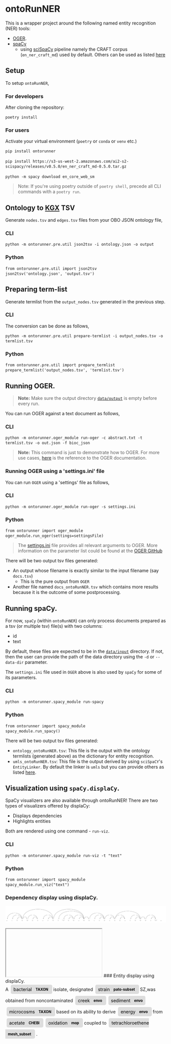 # ontoRunNER

This is a wrapper project around the following named entity recognition (NER) tools:
 - [OGER](https://github.com/OntoGene/OGER).
 - [spaCy](https://spacy.io)
   - using [sciSpaCy](https://scispacy.apps.allenai.org) pipeline 
   namely the CRAFT corpus (`en_ner_craft_md`) used by default. Others can be used as listed [here](https://github.com/allenai/scispacy#available-models)



## Setup
To setup `ontoRunNER`,
### For developers

After cloning the repository:
```
poetry install
```
### For users

Activate your virtual environment (`poetry` or `conda` or `venv` etc.)
```
pip install ontorunner

pip install https://s3-us-west-2.amazonaws.com/ai2-s2-scispacy/releases/v0.5.0/en_ner_craft_md-0.5.0.tar.gz

python -m spacy download en_core_web_sm
```
> Note: If you're using poetry outside of `poetry shell`, precede all CLI commands with a `poetry run`.

## Ontology to [KGX](https://github.com/biolink/kgx) TSV

Generate `nodes.tsv` and `edges.tsv` files from your OBO JSON ontology file,

### CLI
```
python -m ontorunner.pre.util json2tsv -i ontology.json -o output
```
### Python
```
from ontorunner.pre.util import json2tsv
json2tsv('ontology.json', 'output.tsv')
```

## Preparing term-list

Generate termlist from the `output_nodes.tsv` generated in the previous step.
### CLI
The conversion can be done as follows,
```
python -m ontorunner.pre.util prepare-termlist -i output_nodes.tsv -o termlist.tsv
```

### Python
```
from ontorunner.pre.util import prepare_termlist
prepare_termlist('output_nodes.tsv', 'termlist.tsv')
```

## Running OGER.

> **Note:** Make sure the output directory [`data/output`](https://github.com/monarch-initiative/ontorunner/tree/master/data/output) is empty before every run.

You can run OGER against a text document as follows,

### CLI
```
python -m ontorunner.oger_module run-oger -c abstract.txt -t termlist.tsv -o out.json -f bioc_json
```

> **Note:** This command is just to demonstrate how to OGER.
> For more use cases, [here](https://github.com/OntoGene/OGER/wiki/run)
> is the reference to the OGER documentation.

### Running OGER using a 'settings.ini' file

You can run `OGER` using a 'settings' file as follows,

### CLI
```
python -m ontorunner.oger_module run-oger -s settings.ini
```

### Python
```
from ontorunner import oger_module
oger_module.run_oger(settings=settingsFile)
```
> The [settings.ini](https://github.com/monarch-initiative/ontorunner/blob/master/ontorunner/settings.ini) file provides all relevant arguments to OGER. More information on the parameter list could be found at the [OGER GitHub](https://github.com/OntoGene/OGER/wiki/run#parameter-index)

There will be two output tsv files generated:
 - An output whose filename is exactly similar to the input filename (say `docs.tsv`)
     - This is the pure output from `OGER`
 - Another file named `docs_ontoRunNER.tsv` which contains more results because it is the outcome of some postprocessing.

## Running spaCy.
For now, `spaCy` (within `ontoRunNER`) can only process documents prepared as a tsv 
(or multiple tsv) file(s) with two columns:
 - id
 - text

By default, these files are expected to be in the [`data/input`](https://github.com/monarch-initiative/ontorunner/tree/master/data/input) directory. If not, then the user can provide the path of the data directory using the `-d` or `--data-dir` parameter.

The `settings.ini` file used in `OGER` above is also used by `spaCy` for some of its parameters.
 ### CLI
```
python -m ontorunner.spacy_module run-spacy 
```

### Python
```
from ontorunner import spacy_module
spacy_module.run_spacy()
```
There will be two output tsv files generated:
 - `ontology_ontoRunNER.tsv`: This file is the output with the ontology termlists (generated above) as the dictionary for entity recognition.
 - `umls_ontoRunNER.tsv`: This file is the output derived by using `sciSpaCY`'s `EntityLinker`. By default the linker is `umls` but you can provide others as listed [here](https://github.com/allenai/scispacy#entitylinker).

 ## Visualization using `spaCy.displaCy`.

SpaCy visualizers are also available through ontoRunNER! There are two types of visualizers offered by displaCy:
 - Displays dependencies
 - Highlights entities

Both are rendered using one command - `run-viz`.
 ### CLI
```
python -m ontorunner.spacy_module run-viz -t "text" 
```

### Python
```
from ontorunner import spacy_module
spacy_module.run_viz("text")
```
 ### Dependency display using displaCy.

 ![Sentence Dependency](../../data/images/example_dependency.svg)
 <iframe>
 <!DOCTYPE html><html lang="en"><head><title>displaCy</title></head><body style="font-size: 16px; font-family: -apple-system, BlinkMacSystemFont, 'Segoe UI', Helvetica, Arial, sans-serif, 'Apple Color Emoji', 'Segoe UI Emoji', 'Segoe UI Symbol'; padding: 4rem 2rem; direction: ltr"><figure style="margin-bottom: 6rem"><svg xmlns="http://www.w3.org/2000/svg" xmlns:xlink="http://www.w3.org/1999/xlink" xml:lang="en" id="67bc62a10e664754bbd5a1dd503b153c-0" class="displacy" width="2000" height="399.5" direction="ltr" style="max-width: none; height: 399.5px; color: #000000; background: #ffffff; font-family: Arial; direction: ltr"><text class="displacy-token" fill="currentColor" text-anchor="middle" y="309.5"><tspan class="displacy-word" fill="currentColor" x="50">A bacterial isolate,</tspan><tspan class="displacy-tag" dy="2em" fill="currentColor" x="50">NOUN</tspan></text><text class="displacy-token" fill="currentColor" text-anchor="middle" y="309.5"><tspan class="displacy-word" fill="currentColor" x="125">designated</tspan><tspan class="displacy-tag" dy="2em" fill="currentColor" x="125">VERB</tspan></text><text class="displacy-token" fill="currentColor" text-anchor="middle" y="309.5"><tspan class="displacy-word" fill="currentColor" x="200"></tspan><tspan class="displacy-tag" dy="2em" fill="currentColor" x="200">SPACE</tspan></text><text class="displacy-token" fill="currentColor" text-anchor="middle" y="309.5"><tspan class="displacy-word" fill="currentColor" x="275">strain</tspan><tspan class="displacy-tag" dy="2em" fill="currentColor" x="275">NOUN</tspan></text><text class="displacy-token" fill="currentColor" text-anchor="middle" y="309.5"><tspan class="displacy-word" fill="currentColor" x="350">SZ,</tspan><tspan class="displacy-tag" dy="2em" fill="currentColor" x="350">NOUN</tspan></text><text class="displacy-token" fill="currentColor" text-anchor="middle" y="309.5"><tspan class="displacy-word" fill="currentColor" x="425">was</tspan><tspan class="displacy-tag" dy="2em" fill="currentColor" x="425">AUX</tspan></text><text class="displacy-token" fill="currentColor" text-anchor="middle" y="309.5"><tspan class="displacy-word" fill="currentColor" x="500">obtained</tspan><tspan class="displacy-tag" dy="2em" fill="currentColor" x="500">VERB</tspan></text><text class="displacy-token" fill="currentColor" text-anchor="middle" y="309.5"><tspan class="displacy-word" fill="currentColor" x="575">from</tspan><tspan class="displacy-tag" dy="2em" fill="currentColor" x="575">ADP</tspan></text><text class="displacy-token" fill="currentColor" text-anchor="middle" y="309.5"><tspan class="displacy-word" fill="currentColor" x="650">noncontaminated</tspan><tspan class="displacy-tag" dy="2em" fill="currentColor" x="650">ADJ</tspan></text><text class="displacy-token" fill="currentColor" text-anchor="middle" y="309.5"><tspan class="displacy-word" fill="currentColor" x="725">creek</tspan><tspan class="displacy-tag" dy="2em" fill="currentColor" x="725">NOUN</tspan></text><text class="displacy-token" fill="currentColor" text-anchor="middle" y="309.5"><tspan class="displacy-word" fill="currentColor" x="800"></tspan><tspan class="displacy-tag" dy="2em" fill="currentColor" x="800">SPACE</tspan></text><text class="displacy-token" fill="currentColor" text-anchor="middle" y="309.5"><tspan class="displacy-word" fill="currentColor" x="875">sediment</tspan><tspan class="displacy-tag" dy="2em" fill="currentColor" x="875">NOUN</tspan></text><text class="displacy-token" fill="currentColor" text-anchor="middle" y="309.5"><tspan class="displacy-word" fill="currentColor" x="950">microcosms</tspan><tspan class="displacy-tag" dy="2em" fill="currentColor" x="950">NOUN</tspan></text><text class="displacy-token" fill="currentColor" text-anchor="middle" y="309.5"><tspan class="displacy-word" fill="currentColor" x="1025">based</tspan><tspan class="displacy-tag" dy="2em" fill="currentColor" x="1025">VERB</tspan></text><text class="displacy-token" fill="currentColor" text-anchor="middle" y="309.5"><tspan class="displacy-word" fill="currentColor" x="1100">on</tspan><tspan class="displacy-tag" dy="2em" fill="currentColor" x="1100">ADP</tspan></text><text class="displacy-token" fill="currentColor" text-anchor="middle" y="309.5"><tspan class="displacy-word" fill="currentColor" x="1175">its</tspan><tspan class="displacy-tag" dy="2em" fill="currentColor" x="1175">PRON</tspan></text><text class="displacy-token" fill="currentColor" text-anchor="middle" y="309.5"><tspan class="displacy-word" fill="currentColor" x="1250">ability</tspan><tspan class="displacy-tag" dy="2em" fill="currentColor" x="1250">NOUN</tspan></text><text class="displacy-token" fill="currentColor" text-anchor="middle" y="309.5"><tspan class="displacy-word" fill="currentColor" x="1325">to</tspan><tspan class="displacy-tag" dy="2em" fill="currentColor" x="1325">PART</tspan></text><text class="displacy-token" fill="currentColor" text-anchor="middle" y="309.5"><tspan class="displacy-word" fill="currentColor" x="1400">derive</tspan><tspan class="displacy-tag" dy="2em" fill="currentColor" x="1400">VERB</tspan></text><text class="displacy-token" fill="currentColor" text-anchor="middle" y="309.5"><tspan class="displacy-word" fill="currentColor" x="1475">energy</tspan><tspan class="displacy-tag" dy="2em" fill="currentColor" x="1475">NOUN</tspan></text><text class="displacy-token" fill="currentColor" text-anchor="middle" y="309.5"><tspan class="displacy-word" fill="currentColor" x="1550">from</tspan><tspan class="displacy-tag" dy="2em" fill="currentColor" x="1550">ADP</tspan></text><text class="displacy-token" fill="currentColor" text-anchor="middle" y="309.5"><tspan class="displacy-word" fill="currentColor" x="1625">acetate</tspan><tspan class="displacy-tag" dy="2em" fill="currentColor" x="1625">NOUN</tspan></text><text class="displacy-token" fill="currentColor" text-anchor="middle" y="309.5"><tspan class="displacy-word" fill="currentColor" x="1700">oxidation</tspan><tspan class="displacy-tag" dy="2em" fill="currentColor" x="1700">NOUN</tspan></text><text class="displacy-token" fill="currentColor" text-anchor="middle" y="309.5"><tspan class="displacy-word" fill="currentColor" x="1775">coupled</tspan><tspan class="displacy-tag" dy="2em" fill="currentColor" x="1775">VERB</tspan></text><text class="displacy-token" fill="currentColor" text-anchor="middle" y="309.5"><tspan class="displacy-word" fill="currentColor" x="1850">to</tspan><tspan class="displacy-tag" dy="2em" fill="currentColor" x="1850">PART</tspan></text><text class="displacy-token" fill="currentColor" text-anchor="middle" y="309.5"><tspan class="displacy-word" fill="currentColor" x="1925">tetrachloroethene.</tspan><tspan class="displacy-tag" dy="2em" fill="currentColor" x="1925">NOUN</tspan></text><g class="displacy-arrow"><path class="displacy-arc" id="arrow-67bc62a10e664754bbd5a1dd503b153c-0-0" stroke-width="2px" d="M70,264.5 C70,39.5 495.0,39.5 495.0,264.5" fill="none" stroke="currentColor"/><text dy="1.25em" style="font-size: 0.8em; letter-spacing: 1px"><textPath xlink:href="#arrow-67bc62a10e664754bbd5a1dd503b153c-0-0" class="displacy-label" startOffset="50%" side="left" fill="currentColor" text-anchor="middle">nsubjpass</textPath></text><path class="displacy-arrowhead" d="M70,266.5 L62,254.5 78,254.5" fill="currentColor"/></g><g class="displacy-arrow"><path class="displacy-arc" id="arrow-67bc62a10e664754bbd5a1dd503b153c-0-1" stroke-width="2px" d="M70,264.5 C70,227.0 95.0,227.0 95.0,264.5" fill="none" stroke="currentColor"/><text dy="1.25em" style="font-size: 0.8em; letter-spacing: 1px"><textPath xlink:href="#arrow-67bc62a10e664754bbd5a1dd503b153c-0-1" class="displacy-label" startOffset="50%" side="left" fill="currentColor" text-anchor="middle">acl</textPath></text><path class="displacy-arrowhead" d="M95.0,266.5 L103.0,254.5 87.0,254.5" fill="currentColor"/></g><g class="displacy-arrow"><path class="displacy-arc" id="arrow-67bc62a10e664754bbd5a1dd503b153c-0-2" stroke-width="2px" d="M220,264.5 C220,189.5 325.0,189.5 325.0,264.5" fill="none" stroke="currentColor"/><text dy="1.25em" style="font-size: 0.8em; letter-spacing: 1px"><textPath xlink:href="#arrow-67bc62a10e664754bbd5a1dd503b153c-0-2" class="displacy-label" startOffset="50%" side="left" fill="currentColor" text-anchor="middle">compound</textPath></text><path class="displacy-arrowhead" d="M220,266.5 L212,254.5 228,254.5" fill="currentColor"/></g><g class="displacy-arrow"><path class="displacy-arc" id="arrow-67bc62a10e664754bbd5a1dd503b153c-0-3" stroke-width="2px" d="M295,264.5 C295,227.0 320.0,227.0 320.0,264.5" fill="none" stroke="currentColor"/><text dy="1.25em" style="font-size: 0.8em; letter-spacing: 1px"><textPath xlink:href="#arrow-67bc62a10e664754bbd5a1dd503b153c-0-3" class="displacy-label" startOffset="50%" side="left" fill="currentColor" text-anchor="middle">compound</textPath></text><path class="displacy-arrowhead" d="M295,266.5 L287,254.5 303,254.5" fill="currentColor"/></g><g class="displacy-arrow"><path class="displacy-arc" id="arrow-67bc62a10e664754bbd5a1dd503b153c-0-4" stroke-width="2px" d="M145,264.5 C145,152.0 330.0,152.0 330.0,264.5" fill="none" stroke="currentColor"/><text dy="1.25em" style="font-size: 0.8em; letter-spacing: 1px"><textPath xlink:href="#arrow-67bc62a10e664754bbd5a1dd503b153c-0-4" class="displacy-label" startOffset="50%" side="left" fill="currentColor" text-anchor="middle">xcomp</textPath></text><path class="displacy-arrowhead" d="M330.0,266.5 L338.0,254.5 322.0,254.5" fill="currentColor"/></g><g class="displacy-arrow"><path class="displacy-arc" id="arrow-67bc62a10e664754bbd5a1dd503b153c-0-5" stroke-width="2px" d="M445,264.5 C445,227.0 470.0,227.0 470.0,264.5" fill="none" stroke="currentColor"/><text dy="1.25em" style="font-size: 0.8em; letter-spacing: 1px"><textPath xlink:href="#arrow-67bc62a10e664754bbd5a1dd503b153c-0-5" class="displacy-label" startOffset="50%" side="left" fill="currentColor" text-anchor="middle">auxpass</textPath></text><path class="displacy-arrowhead" d="M445,266.5 L437,254.5 453,254.5" fill="currentColor"/></g><g class="displacy-arrow"><path class="displacy-arc" id="arrow-67bc62a10e664754bbd5a1dd503b153c-0-6" stroke-width="2px" d="M595,264.5 C595,77.0 940.0,77.0 940.0,264.5" fill="none" stroke="currentColor"/><text dy="1.25em" style="font-size: 0.8em; letter-spacing: 1px"><textPath xlink:href="#arrow-67bc62a10e664754bbd5a1dd503b153c-0-6" class="displacy-label" startOffset="50%" side="left" fill="currentColor" text-anchor="middle">case</textPath></text><path class="displacy-arrowhead" d="M595,266.5 L587,254.5 603,254.5" fill="currentColor"/></g><g class="displacy-arrow"><path class="displacy-arc" id="arrow-67bc62a10e664754bbd5a1dd503b153c-0-7" stroke-width="2px" d="M670,264.5 C670,227.0 695.0,227.0 695.0,264.5" fill="none" stroke="currentColor"/><text dy="1.25em" style="font-size: 0.8em; letter-spacing: 1px"><textPath xlink:href="#arrow-67bc62a10e664754bbd5a1dd503b153c-0-7" class="displacy-label" startOffset="50%" side="left" fill="currentColor" text-anchor="middle">amod</textPath></text><path class="displacy-arrowhead" d="M670,266.5 L662,254.5 678,254.5" fill="currentColor"/></g><g class="displacy-arrow"><path class="displacy-arc" id="arrow-67bc62a10e664754bbd5a1dd503b153c-0-8" stroke-width="2px" d="M745,264.5 C745,152.0 930.0,152.0 930.0,264.5" fill="none" stroke="currentColor"/><text dy="1.25em" style="font-size: 0.8em; letter-spacing: 1px"><textPath xlink:href="#arrow-67bc62a10e664754bbd5a1dd503b153c-0-8" class="displacy-label" startOffset="50%" side="left" fill="currentColor" text-anchor="middle">compound</textPath></text><path class="displacy-arrowhead" d="M745,266.5 L737,254.5 753,254.5" fill="currentColor"/></g><g class="displacy-arrow"><path class="displacy-arc" id="arrow-67bc62a10e664754bbd5a1dd503b153c-0-9" stroke-width="2px" d="M820,264.5 C820,189.5 925.0,189.5 925.0,264.5" fill="none" stroke="currentColor"/><text dy="1.25em" style="font-size: 0.8em; letter-spacing: 1px"><textPath xlink:href="#arrow-67bc62a10e664754bbd5a1dd503b153c-0-9" class="displacy-label" startOffset="50%" side="left" fill="currentColor" text-anchor="middle">compound</textPath></text><path class="displacy-arrowhead" d="M820,266.5 L812,254.5 828,254.5" fill="currentColor"/></g><g class="displacy-arrow"><path class="displacy-arc" id="arrow-67bc62a10e664754bbd5a1dd503b153c-0-10" stroke-width="2px" d="M895,264.5 C895,227.0 920.0,227.0 920.0,264.5" fill="none" stroke="currentColor"/><text dy="1.25em" style="font-size: 0.8em; letter-spacing: 1px"><textPath xlink:href="#arrow-67bc62a10e664754bbd5a1dd503b153c-0-10" class="displacy-label" startOffset="50%" side="left" fill="currentColor" text-anchor="middle">compound</textPath></text><path class="displacy-arrowhead" d="M895,266.5 L887,254.5 903,254.5" fill="currentColor"/></g><g class="displacy-arrow"><path class="displacy-arc" id="arrow-67bc62a10e664754bbd5a1dd503b153c-0-11" stroke-width="2px" d="M520,264.5 C520,39.5 945.0,39.5 945.0,264.5" fill="none" stroke="currentColor"/><text dy="1.25em" style="font-size: 0.8em; letter-spacing: 1px"><textPath xlink:href="#arrow-67bc62a10e664754bbd5a1dd503b153c-0-11" class="displacy-label" startOffset="50%" side="left" fill="currentColor" text-anchor="middle">nmod</textPath></text><path class="displacy-arrowhead" d="M945.0,266.5 L953.0,254.5 937.0,254.5" fill="currentColor"/></g><g class="displacy-arrow"><path class="displacy-arc" id="arrow-67bc62a10e664754bbd5a1dd503b153c-0-12" stroke-width="2px" d="M520,264.5 C520,2.0 1025.0,2.0 1025.0,264.5" fill="none" stroke="currentColor"/><text dy="1.25em" style="font-size: 0.8em; letter-spacing: 1px"><textPath xlink:href="#arrow-67bc62a10e664754bbd5a1dd503b153c-0-12" class="displacy-label" startOffset="50%" side="left" fill="currentColor" text-anchor="middle">advcl</textPath></text><path class="displacy-arrowhead" d="M1025.0,266.5 L1033.0,254.5 1017.0,254.5" fill="currentColor"/></g><g class="displacy-arrow"><path class="displacy-arc" id="arrow-67bc62a10e664754bbd5a1dd503b153c-0-13" stroke-width="2px" d="M1120,264.5 C1120,189.5 1225.0,189.5 1225.0,264.5" fill="none" stroke="currentColor"/><text dy="1.25em" style="font-size: 0.8em; letter-spacing: 1px"><textPath xlink:href="#arrow-67bc62a10e664754bbd5a1dd503b153c-0-13" class="displacy-label" startOffset="50%" side="left" fill="currentColor" text-anchor="middle">case</textPath></text><path class="displacy-arrowhead" d="M1120,266.5 L1112,254.5 1128,254.5" fill="currentColor"/></g><g class="displacy-arrow"><path class="displacy-arc" id="arrow-67bc62a10e664754bbd5a1dd503b153c-0-14" stroke-width="2px" d="M1195,264.5 C1195,227.0 1220.0,227.0 1220.0,264.5" fill="none" stroke="currentColor"/><text dy="1.25em" style="font-size: 0.8em; letter-spacing: 1px"><textPath xlink:href="#arrow-67bc62a10e664754bbd5a1dd503b153c-0-14" class="displacy-label" startOffset="50%" side="left" fill="currentColor" text-anchor="middle">nmod:poss</textPath></text><path class="displacy-arrowhead" d="M1195,266.5 L1187,254.5 1203,254.5" fill="currentColor"/></g><g class="displacy-arrow"><path class="displacy-arc" id="arrow-67bc62a10e664754bbd5a1dd503b153c-0-15" stroke-width="2px" d="M1045,264.5 C1045,152.0 1230.0,152.0 1230.0,264.5" fill="none" stroke="currentColor"/><text dy="1.25em" style="font-size: 0.8em; letter-spacing: 1px"><textPath xlink:href="#arrow-67bc62a10e664754bbd5a1dd503b153c-0-15" class="displacy-label" startOffset="50%" side="left" fill="currentColor" text-anchor="middle">nmod</textPath></text><path class="displacy-arrowhead" d="M1230.0,266.5 L1238.0,254.5 1222.0,254.5" fill="currentColor"/></g><g class="displacy-arrow"><path class="displacy-arc" id="arrow-67bc62a10e664754bbd5a1dd503b153c-0-16" stroke-width="2px" d="M1345,264.5 C1345,227.0 1370.0,227.0 1370.0,264.5" fill="none" stroke="currentColor"/><text dy="1.25em" style="font-size: 0.8em; letter-spacing: 1px"><textPath xlink:href="#arrow-67bc62a10e664754bbd5a1dd503b153c-0-16" class="displacy-label" startOffset="50%" side="left" fill="currentColor" text-anchor="middle">mark</textPath></text><path class="displacy-arrowhead" d="M1345,266.5 L1337,254.5 1353,254.5" fill="currentColor"/></g><g class="displacy-arrow"><path class="displacy-arc" id="arrow-67bc62a10e664754bbd5a1dd503b153c-0-17" stroke-width="2px" d="M1270,264.5 C1270,189.5 1375.0,189.5 1375.0,264.5" fill="none" stroke="currentColor"/><text dy="1.25em" style="font-size: 0.8em; letter-spacing: 1px"><textPath xlink:href="#arrow-67bc62a10e664754bbd5a1dd503b153c-0-17" class="displacy-label" startOffset="50%" side="left" fill="currentColor" text-anchor="middle">acl</textPath></text><path class="displacy-arrowhead" d="M1375.0,266.5 L1383.0,254.5 1367.0,254.5" fill="currentColor"/></g><g class="displacy-arrow"><path class="displacy-arc" id="arrow-67bc62a10e664754bbd5a1dd503b153c-0-18" stroke-width="2px" d="M1420,264.5 C1420,227.0 1445.0,227.0 1445.0,264.5" fill="none" stroke="currentColor"/><text dy="1.25em" style="font-size: 0.8em; letter-spacing: 1px"><textPath xlink:href="#arrow-67bc62a10e664754bbd5a1dd503b153c-0-18" class="displacy-label" startOffset="50%" side="left" fill="currentColor" text-anchor="middle">dobj</textPath></text><path class="displacy-arrowhead" d="M1445.0,266.5 L1453.0,254.5 1437.0,254.5" fill="currentColor"/></g><g class="displacy-arrow"><path class="displacy-arc" id="arrow-67bc62a10e664754bbd5a1dd503b153c-0-19" stroke-width="2px" d="M1570,264.5 C1570,189.5 1675.0,189.5 1675.0,264.5" fill="none" stroke="currentColor"/><text dy="1.25em" style="font-size: 0.8em; letter-spacing: 1px"><textPath xlink:href="#arrow-67bc62a10e664754bbd5a1dd503b153c-0-19" class="displacy-label" startOffset="50%" side="left" fill="currentColor" text-anchor="middle">case</textPath></text><path class="displacy-arrowhead" d="M1570,266.5 L1562,254.5 1578,254.5" fill="currentColor"/></g><g class="displacy-arrow"><path class="displacy-arc" id="arrow-67bc62a10e664754bbd5a1dd503b153c-0-20" stroke-width="2px" d="M1645,264.5 C1645,227.0 1670.0,227.0 1670.0,264.5" fill="none" stroke="currentColor"/><text dy="1.25em" style="font-size: 0.8em; letter-spacing: 1px"><textPath xlink:href="#arrow-67bc62a10e664754bbd5a1dd503b153c-0-20" class="displacy-label" startOffset="50%" side="left" fill="currentColor" text-anchor="middle">compound</textPath></text><path class="displacy-arrowhead" d="M1645,266.5 L1637,254.5 1653,254.5" fill="currentColor"/></g><g class="displacy-arrow"><path class="displacy-arc" id="arrow-67bc62a10e664754bbd5a1dd503b153c-0-21" stroke-width="2px" d="M1420,264.5 C1420,114.5 1685.0,114.5 1685.0,264.5" fill="none" stroke="currentColor"/><text dy="1.25em" style="font-size: 0.8em; letter-spacing: 1px"><textPath xlink:href="#arrow-67bc62a10e664754bbd5a1dd503b153c-0-21" class="displacy-label" startOffset="50%" side="left" fill="currentColor" text-anchor="middle">nmod</textPath></text><path class="displacy-arrowhead" d="M1685.0,266.5 L1693.0,254.5 1677.0,254.5" fill="currentColor"/></g><g class="displacy-arrow"><path class="displacy-arc" id="arrow-67bc62a10e664754bbd5a1dd503b153c-0-22" stroke-width="2px" d="M1720,264.5 C1720,227.0 1745.0,227.0 1745.0,264.5" fill="none" stroke="currentColor"/><text dy="1.25em" style="font-size: 0.8em; letter-spacing: 1px"><textPath xlink:href="#arrow-67bc62a10e664754bbd5a1dd503b153c-0-22" class="displacy-label" startOffset="50%" side="left" fill="currentColor" text-anchor="middle">acl</textPath></text><path class="displacy-arrowhead" d="M1745.0,266.5 L1753.0,254.5 1737.0,254.5" fill="currentColor"/></g><g class="displacy-arrow"><path class="displacy-arc" id="arrow-67bc62a10e664754bbd5a1dd503b153c-0-23" stroke-width="2px" d="M1870,264.5 C1870,227.0 1895.0,227.0 1895.0,264.5" fill="none" stroke="currentColor"/><text dy="1.25em" style="font-size: 0.8em; letter-spacing: 1px"><textPath xlink:href="#arrow-67bc62a10e664754bbd5a1dd503b153c-0-23" class="displacy-label" startOffset="50%" side="left" fill="currentColor" text-anchor="middle">case</textPath></text><path class="displacy-arrowhead" d="M1870,266.5 L1862,254.5 1878,254.5" fill="currentColor"/></g><g class="displacy-arrow"><path class="displacy-arc" id="arrow-67bc62a10e664754bbd5a1dd503b153c-0-24" stroke-width="2px" d="M1795,264.5 C1795,189.5 1900.0,189.5 1900.0,264.5" fill="none" stroke="currentColor"/><text dy="1.25em" style="font-size: 0.8em; letter-spacing: 1px"><textPath xlink:href="#arrow-67bc62a10e664754bbd5a1dd503b153c-0-24" class="displacy-label" startOffset="50%" side="left" fill="currentColor" text-anchor="middle">nmod</textPath></text><path class="displacy-arrowhead" d="M1900.0,266.5 L1908.0,254.5 1892.0,254.5" fill="currentColor"/></g></svg></figure></body></html>
  </iframe>
 ### Entity display using displaCy. 

<html>
<div class="entities" style="line-height: 2.5; direction: ltr">
A
<mark class="entity" style="background: #ddd; padding: 0.45em 0.6em; margin: 0 0.25em; line-height: 1; border-radius: 0.35em;">
    bacterial
    <span style="font-size: 0.8em; font-weight: bold; line-height: 1; border-radius: 0.35em; vertical-align: middle; margin-left: 0.5rem">TAXON</span>
</mark>
 isolate, designated 
<mark class="entity" style="background: #ddd; padding: 0.45em 0.6em; margin: 0 0.25em; line-height: 1; border-radius: 0.35em;">
    strain
    <span style="font-size: 0.8em; font-weight: bold; line-height: 1; border-radius: 0.35em; vertical-align: middle; margin-left: 0.5rem">pato-subset</span>
</mark>
 SZ,was obtained from noncontaminated 
<mark class="entity" style="background: #ddd; padding: 0.45em 0.6em; margin: 0 0.25em; line-height: 1; border-radius: 0.35em;">
    creek
    <span style="font-size: 0.8em; font-weight: bold; line-height: 1; border-radius: 0.35em; vertical-align: middle; margin-left: 0.5rem">envo</span>
</mark>
 
<mark class="entity" style="background: #ddd; padding: 0.45em 0.6em; margin: 0 0.25em; line-height: 1; border-radius: 0.35em;">
    sediment
    <span style="font-size: 0.8em; font-weight: bold; line-height: 1; border-radius: 0.35em; vertical-align: middle; margin-left: 0.5rem">envo</span>
</mark>
 
<mark class="entity" style="background: #ddd; padding: 0.45em 0.6em; margin: 0 0.25em; line-height: 1; border-radius: 0.35em;">
    microcosms
    <span style="font-size: 0.8em; font-weight: bold; line-height: 1; border-radius: 0.35em; vertical-align: middle; margin-left: 0.5rem">TAXON</span>
</mark>
 based on its ability to derive 
<mark class="entity" style="background: #ddd; padding: 0.45em 0.6em; margin: 0 0.25em; line-height: 1; border-radius: 0.35em;">
    energy
    <span style="font-size: 0.8em; font-weight: bold; line-height: 1; border-radius: 0.35em; vertical-align: middle; margin-left: 0.5rem">envo</span>
</mark>
 from 
<mark class="entity" style="background: #ddd; padding: 0.45em 0.6em; margin: 0 0.25em; line-height: 1; border-radius: 0.35em;">
    acetate
    <span style="font-size: 0.8em; font-weight: bold; line-height: 1; border-radius: 0.35em; vertical-align: middle; margin-left: 0.5rem">CHEBI</span>
</mark>
 
<mark class="entity" style="background: #ddd; padding: 0.45em 0.6em; margin: 0 0.25em; line-height: 1; border-radius: 0.35em;">
    oxidation
    <span style="font-size: 0.8em; font-weight: bold; line-height: 1; border-radius: 0.35em; vertical-align: middle; margin-left: 0.5rem">mop</span>
</mark>
 coupled to 
<mark class="entity" style="background: #ddd; padding: 0.45em 0.6em; margin: 0 0.25em; line-height: 1; border-radius: 0.35em;">
    tetrachloroethene
    <span style="font-size: 0.8em; font-weight: bold; line-height: 1; border-radius: 0.35em; vertical-align: middle; margin-left: 0.5rem">mesh_subset</span>
</mark>
.</div>
</html>
